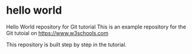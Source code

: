 # hello world

Hello World repository for Git tutorial
This is an example repository for the Git tutoial on https://www.w3schools.com

This repository is built step by step in the tutorial.
